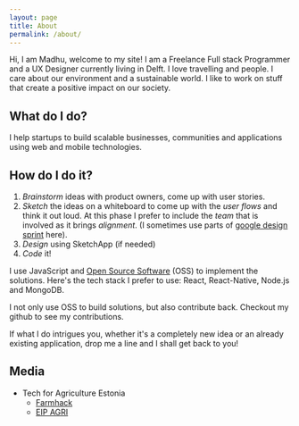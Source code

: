 ```yaml
---
layout: page
title: About
permalink: /about/
---
```


Hi, I am Madhu, welcome to my site! I am a Freelance Full stack Programmer and a UX Designer currently living in Delft. I love travelling and people. I care about our environment and a sustainable world. I like to work on stuff that create a positive impact on our society.

## What do I do?

I help startups to build scalable businesses, communities and applications using web and mobile technologies.

## How do I do it?

1. _Brainstorm_ ideas with product owners, come up with user stories.
2. _Sketch_ the ideas on a whiteboard to come up with the _user flows_ and think it out loud. At this phase I prefer to include the _team_ that is involved as it brings _alignment_. (I sometimes use parts of [google design sprint](http://designsprintkit.withgoogle.com) here).
3. _Design_ using SketchApp (if needed)
4. _Code_ it!

I use JavaScript and [Open Source Software](https://en.wikipedia.org/wiki/Open-source_software) (OSS) to implement the solutions. Here's the tech stack I prefer to use: React, React-Native, Node.js and MongoDB.

I not only use OSS to build solutions, but also contribute back. Checkout my github to see my contributions.

If what I do intrigues you, whether it's a completely new idea or an already existing application, drop me a line and I shall get back to you!

## Media

- Tech for Agriculture Estonia
  - [Farmhack](https://www.farmhack.nl/results-tech4ag-hack-estonia/)
  - [EIP AGRI](https://ec.europa.eu/eip/agriculture/en/news/inspirational-ideas-agri-hackathon)
